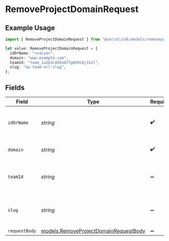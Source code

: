 # RemoveProjectDomainRequest

## Example Usage

```typescript
import { RemoveProjectDomainRequest } from "@vercel/sdk/models/removeprojectdomainop.js";

let value: RemoveProjectDomainRequest = {
  idOrName: "<value>",
  domain: "www.example.com",
  teamId: "team_1a2b3c4d5e6f7g8h9i0j1k2l",
  slug: "my-team-url-slug",
};
```

## Fields

| Field                                                                                | Type                                                                                 | Required                                                                             | Description                                                                          | Example                                                                              |
| ------------------------------------------------------------------------------------ | ------------------------------------------------------------------------------------ | ------------------------------------------------------------------------------------ | ------------------------------------------------------------------------------------ | ------------------------------------------------------------------------------------ |
| `idOrName`                                                                           | *string*                                                                             | :heavy_check_mark:                                                                   | The unique project identifier or the project name                                    |                                                                                      |
| `domain`                                                                             | *string*                                                                             | :heavy_check_mark:                                                                   | The project domain name                                                              | www.example.com                                                                      |
| `teamId`                                                                             | *string*                                                                             | :heavy_minus_sign:                                                                   | The Team identifier to perform the request on behalf of.                             | team_1a2b3c4d5e6f7g8h9i0j1k2l                                                        |
| `slug`                                                                               | *string*                                                                             | :heavy_minus_sign:                                                                   | The Team slug to perform the request on behalf of.                                   | my-team-url-slug                                                                     |
| `requestBody`                                                                        | [models.RemoveProjectDomainRequestBody](../models/removeprojectdomainrequestbody.md) | :heavy_minus_sign:                                                                   | N/A                                                                                  |                                                                                      |